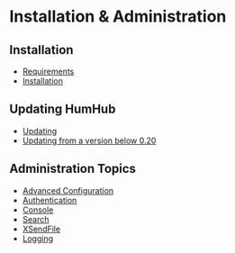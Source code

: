 Installation & Administration
=============================

Installation
------------
* [Requirements](requirements.md)
* [Installation](installation.md)

Updating HumHub
---------------
* [Updating](updating.md)
* [Updating from a version below 0.20](updating-020.md)


Administration Topics
---------------------
* [Advanced Configuration](advanced-configuration.md)
* [Authentication](authentication.md)
* [Console](console.md)
* [Search](search.md)
* [XSendFile](xsendfile.md)
* [Logging](logging.md)
